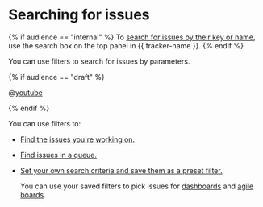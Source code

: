 # Searching for issues

{% if audience == "internal" %}
To [search for issues by their key or name](search-task.md), use the search box on the top panel in {{ tracker-name }}.
{% endif %}

You can use filters to search for issues by parameters.

{% if audience == "draft" %}

@[youtube](nZ6XGsGG7dQ)

{% endif %}

You can use filters to:

* [Find the issues you're working on.](default-filters.md)

* [Find issues in a queue.](../manager/quick-filters.md)

* [Set your own search criteria and save them as a preset filter.](create-filter.md)

    You can use your saved filters to pick issues for [dashboards](dashboard.md) and [agile boards](../manager/create-agile-board.md).
